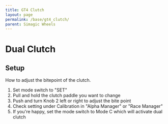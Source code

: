 ```yaml
---
title: GT4 Clutch
layout: page
permalink: /base/gt4_clutch/
parent: Simagic Wheels
---
```

# Dual Clutch
## Setup
How to adjust the bitepoint of the clutch.
1. Set mode switch to "SET"
1. Pull and hold the clutch paddle you want to change
1. Push and turn Knob 2 left or right to adjust the bite point
1. Check setting under Calibration in "Alpha Manager" or "Race Manager"
1. If you're happy, set the mode switch to Mode C which will activate dual clutch
